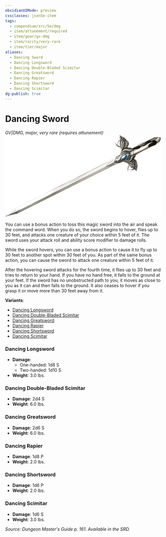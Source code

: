 ```yaml
---
obsidianUIMode: preview
cssclasses: json5e-item
tags:
  - compendium/src/5e/dmg
  - item/attunement/required
  - item/gear/gv-dmg
  - item/rarity/very-rare
  - item/tier/major
aliases:
  - Dancing Sword
  - Dancing Longsword
  - Dancing Double-Bladed Scimitar
  - Dancing Greatsword
  - Dancing Rapier
  - Dancing Shortsword
  - Dancing Scimitar
dg-publish: true
---
```

# Dancing Sword
*GV|DMG, major, very rare (requires attunement)*  
![](https://raw.githubusercontent.com/5etools-mirror-2/5etools-img/main/items/DMG/Dancing%20Sword.webp#right)  


You can use a bonus action to toss this magic sword into the air and speak the command word. When you do so, the sword begins to hover, flies up to 30 feet, and attacks one creature of your choice within 5 feet of it. The sword uses your attack roll and ability score modifier to damage rolls.

While the sword hovers, you can use a bonus action to cause it to fly up to 30 feet to another spot within 30 feet of you. As part of the same bonus action, you can cause the sword to attack one creature within 5 feet of it.

After the hovering sword attacks for the fourth time, it flies up to 30 feet and tries to return to your hand. If you have no hand free, it falls to the ground at your feet. If the sword has no unobstructed path to you, it moves as close to you as it can and then falls to the ground. It also ceases to hover if you grasp it or move more than 30 feet away from it.

**Variants**:
- [Dancing Longsword](#Dancing%20Longsword)
- [Dancing Double-Bladed Scimitar](#Dancing%20Double-Bladed%20Scimitar)
- [Dancing Greatsword](#Dancing%20Greatsword)
- [Dancing Rapier](#Dancing%20Rapier)
- [Dancing Shortsword](#Dancing%20Shortsword)
- [Dancing Scimitar](#Dancing%20Scimitar)

### Dancing Longsword

- **Damage**:
  - One-handed: 1d8 S
  - Two-handed: 1d10 S
- **Weight**: 3.0 lbs.

### Dancing Double-Bladed Scimitar

- **Damage**: 2d4 S
- **Weight**: 6.0 lbs.

### Dancing Greatsword

- **Damage**: 2d6 S
- **Weight**: 6.0 lbs.

### Dancing Rapier

- **Damage**: 1d8 P
- **Weight**: 2.0 lbs.

### Dancing Shortsword

- **Damage**: 1d6 P
- **Weight**: 2.0 lbs.

### Dancing Scimitar

- **Damage**: 1d6 S
- **Weight**: 3.0 lbs.


*Source: Dungeon Master's Guide p. 161. Available in the SRD.*